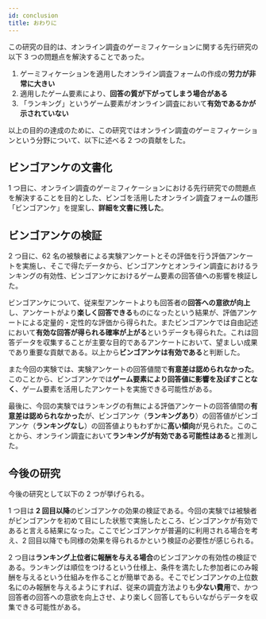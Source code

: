 ```yaml
---
id: conclusion
title: おわりに
---
```


この研究の目的は、オンライン調査のゲーミフィケーションに関する先行研究の以下 3 つの問題点を解決することであった。

1. ゲーミフィケーションを適用したオンライン調査フォームの作成の**労力が非常に大きい**
2. 適用したゲーム要素により、**回答の質が下がってしまう場合がある**
3. 「ランキング」というゲーム要素がオンライン調査において**有効であるかが示されていない**

以上の目的の達成のために、この研究ではオンライン調査のゲーミフィケーションという分野について、以下に述べる 2 つの貢献をした。

## ビンゴアンケの文書化

1 つ目に、オンライン調査のゲーミフィケーションにおける先行研究での問題点を解決することを目的とした、ビンゴを活用したオンライン調査フォームの雛形「ビンゴアンケ」を提案し、**詳細を文書に残した**。

## ビンゴアンケの検証

2 つ目に、62 名の被験者による実験アンケートとその評価を行う評価アンケートを実施し、そこで得たデータから、ビンゴアンケとオンライン調査におけるランキングの有効性、ビンゴアンケにおけるゲーム要素の回答値への影響を検証した。

ビンゴアンケについて、従来型アンケートよりも回答者の**回答への意欲が向上**し、アンケートがより**楽しく回答できる**ものになったという結果が、評価アンケートによる定量的・定性的な評価から得られた。またビンゴアンケでは自由記述において**有効な回答が得られる確率が上がる**というデータも得られた。これは回答データを収集することが主要な目的であるアンケートにおいて、望ましい成果であり重要な貢献である。以上から**ビンゴアンケは有効である**と判断した。

また今回の実験では、実験アンケートの回答値間で**有意差は認められなかった**。このことから、ビンゴアンケでは**ゲーム要素により回答値に影響を及ぼすことなく**、ゲーム要素を活用したアンケートを実施できる可能性がある。

最後に、今回の実験ではランキングの有無による評価アンケートの回答値間の**有意差は認められなかった**が、ビンゴアンケ（**ランキングあり**）の回答値がビンゴアンケ（**ランキングなし**）の回答値よりもわずかに**高い傾向**が見られた。このことから、オンライン調査において**ランキングが有効である可能性はある**と推測した。

## 今後の研究

今後の研究として以下の 2 つが挙げられる。

1 つ目は **2 回目以降**のビンゴアンケの効果の検証である。今回の実験では被験者がビンゴアンケを初めて目にした状態で実施したところ、ビンゴアンケが有効であると言える結果になった。ここでビンゴアンケが普遍的に利用される場合を考え、2 回目以降でも同様の効果を得られるかという検証の必要性が感じられる。

2 つ目は**ランキング上位者に報酬を与える場合**のビンゴアンケの有効性の検証である。ランキングは順位をつけるという仕様上、条件を満たした参加者にのみ報酬を与えるという仕組みを作ることが簡単である。そこでビンゴアンケの上位数名にのみ報酬を与えるようにすれば、従来の調査方法よりも**少ない費用**で、かつ回答者の回答への意欲を向上させ、より楽しく回答してもらいながらデータを収集できる可能性がある。
